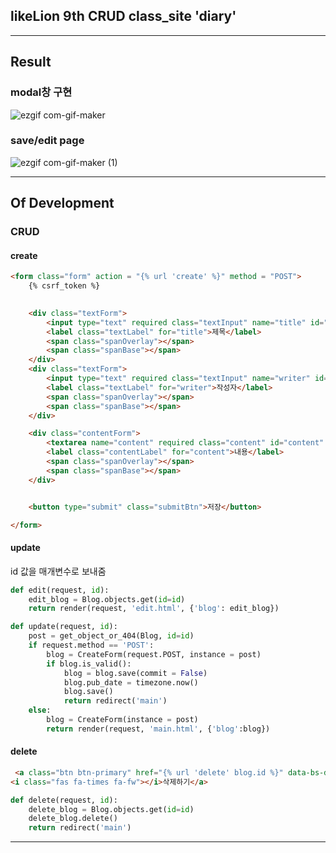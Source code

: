 ## likeLion 9th CRUD class_site 'diary'

---

## Result

### modal창 구현

![ezgif com-gif-maker](https://user-images.githubusercontent.com/80322308/119332076-1280af00-bcc3-11eb-8e8e-05b497906913.gif)

### save/edit page
![ezgif com-gif-maker (1)](https://user-images.githubusercontent.com/80322308/119332491-9fc40380-bcc3-11eb-8d50-64e326abce5e.gif)

---

## Of Development

### CRUD

#### create
```html
<form class="form" action = "{% url 'create' %}" method = "POST">
    {% csrf_token %}

    
    <div class="textForm">
        <input type="text" required class="textInput" name="title" id="title">
        <label class="textLabel" for="title">제목</label>
        <span class="spanOverlay"></span>
        <span class="spanBase"></span>
    </div>
    <div class="textForm">
        <input type="text" required class="textInput" name="writer" id="writer">
        <label class="textLabel" for="writer">작성자</label>
        <span class="spanOverlay"></span>
        <span class="spanBase"></span>
    </div>

    <div class="contentForm">
        <textarea name="content" required class="content" id="content" cols="30" rows="10"></textarea>
        <label class="contentLabel" for="content">내용</label>
        <span class="spanOverlay"></span>
        <span class="spanBase"></span>
    </div>


    <button type="submit" class="submitBtn">저장</button>

</form>

```



#### update
id 값을 매개변수로 보내줌
```python
def edit(request, id):
    edit_blog = Blog.objects.get(id=id)
    return render(request, 'edit.html', {'blog': edit_blog})

def update(request, id):
    post = get_object_or_404(Blog, id=id)
    if request.method == 'POST':
        blog = CreateForm(request.POST, instance = post)
        if blog.is_valid():
            blog = blog.save(commit = False)
            blog.pub_date = timezone.now()
            blog.save()
            return redirect('main')
    else:
        blog = CreateForm(instance = post)
        return render(request, 'main.html', {'blog':blog})
```

#### delete
```html
 <a class="btn btn-primary" href="{% url 'delete' blog.id %}" data-bs-dismiss="modal">
<i class="fas fa-times fa-fw"></i>삭제하기</a>
```
```python
def delete(request, id):
    delete_blog = Blog.objects.get(id=id)
    delete_blog.delete()
    return redirect('main')
```

---

